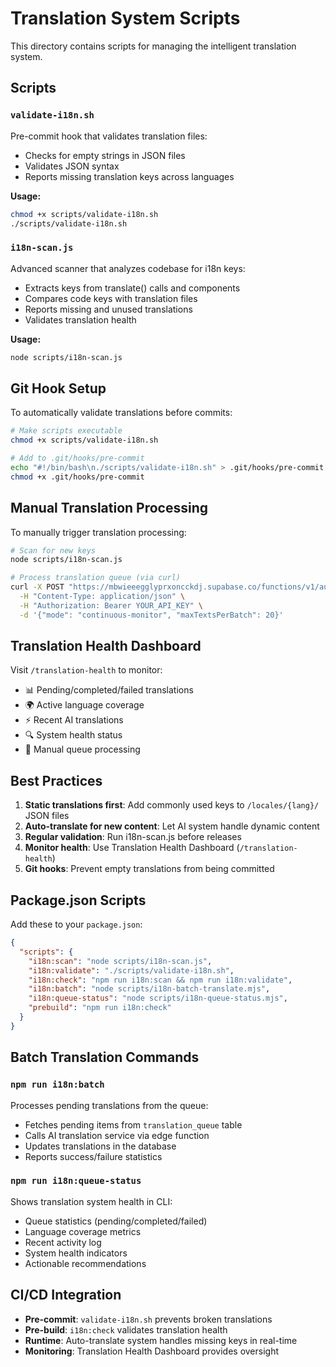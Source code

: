 # Translation System Scripts

This directory contains scripts for managing the intelligent translation system.

## Scripts

### `validate-i18n.sh`
Pre-commit hook that validates translation files:
- Checks for empty strings in JSON files
- Validates JSON syntax  
- Reports missing translation keys across languages

**Usage:**
```bash
chmod +x scripts/validate-i18n.sh
./scripts/validate-i18n.sh
```

### `i18n-scan.js`
Advanced scanner that analyzes codebase for i18n keys:
- Extracts keys from translate() calls and <T> components
- Compares code keys with translation files
- Reports missing and unused translations
- Validates translation health

**Usage:**
```bash
node scripts/i18n-scan.js
```

## Git Hook Setup

To automatically validate translations before commits:

```bash
# Make scripts executable
chmod +x scripts/validate-i18n.sh

# Add to .git/hooks/pre-commit
echo "#!/bin/bash\n./scripts/validate-i18n.sh" > .git/hooks/pre-commit
chmod +x .git/hooks/pre-commit
```

## Manual Translation Processing

To manually trigger translation processing:

```bash
# Scan for new keys
node scripts/i18n-scan.js

# Process translation queue (via curl)
curl -X POST "https://mbwieeegglyprxoncckdj.supabase.co/functions/v1/auto-translate-system" \
  -H "Content-Type: application/json" \
  -H "Authorization: Bearer YOUR_API_KEY" \
  -d '{"mode": "continuous-monitor", "maxTextsPerBatch": 20}'
```

## Translation Health Dashboard

Visit `/translation-health` to monitor:
- 📊 Pending/completed/failed translations
- 🌍 Active language coverage  
- ⚡ Recent AI translations
- 🔍 System health status
- 🚀 Manual queue processing

## Best Practices

1. **Static translations first**: Add commonly used keys to `/locales/{lang}/` JSON files
2. **Auto-translate for new content**: Let AI system handle dynamic content  
3. **Regular validation**: Run i18n-scan.js before releases
4. **Monitor health**: Use Translation Health Dashboard (`/translation-health`)
5. **Git hooks**: Prevent empty translations from being committed

## Package.json Scripts

Add these to your `package.json`:

```json
{
  "scripts": {
    "i18n:scan": "node scripts/i18n-scan.js",
    "i18n:validate": "./scripts/validate-i18n.sh",
    "i18n:check": "npm run i18n:scan && npm run i18n:validate",
    "i18n:batch": "node scripts/i18n-batch-translate.mjs",
    "i18n:queue-status": "node scripts/i18n-queue-status.mjs",
    "prebuild": "npm run i18n:check"
  }
}
```

## Batch Translation Commands

### `npm run i18n:batch`
Processes pending translations from the queue:
- Fetches pending items from `translation_queue` table
- Calls AI translation service via edge function
- Updates translations in the database
- Reports success/failure statistics

### `npm run i18n:queue-status`
Shows translation system health in CLI:
- Queue statistics (pending/completed/failed)
- Language coverage metrics
- Recent activity log
- System health indicators
- Actionable recommendations

## CI/CD Integration

- **Pre-commit**: `validate-i18n.sh` prevents broken translations
- **Pre-build**: `i18n:check` validates translation health
- **Runtime**: Auto-translate system handles missing keys in real-time
- **Monitoring**: Translation Health Dashboard provides oversight